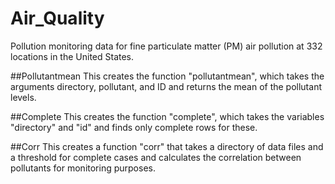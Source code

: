Air_Quality
===========

Pollution monitoring data for fine particulate matter (PM) air pollution at 332 locations in the United States.

##Pollutantmean
This creates the function "pollutantmean", which takes the arguments directory, pollutant, and ID and returns the mean of the pollutant levels.

##Complete
This creates the function "complete", which takes the variables "directory" and "id" and finds only complete rows for these.

##Corr
This creates a function "corr" that takes a directory of data files and a threshold for complete cases and calculates the correlation between pollutants for monitoring purposes.
